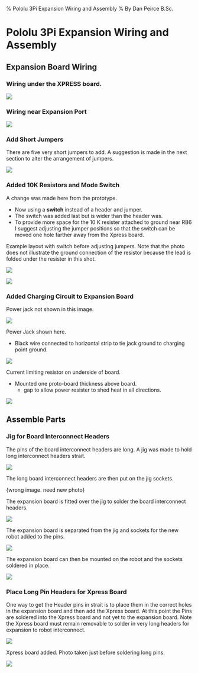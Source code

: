 % Pololu 3Pi Expansion Wiring and Assembly
% By Dan Peirce B.Sc.

<!---
use 
pandoc -s --toc -t html5 -c ../../pandocbd.css wiring.pandoc.md -o wiring.html

pandoc -s --toc -t gfm wiring.pandoc.md -o wiring.md
-->


# Pololu 3Pi Expansion Wiring and Assembly

## Expansion Board Wiring

### Wiring under the XPRESS board.

![](images/underboard-wire.jpg)

### Wiring near Expansion Port

![](images/expansion-port-wire.jpg)

### Add Short Jumpers

There are five very short jumpers to add. 
A suggestion is made in the next section to alter the arrangement of jumpers.

![](images/short-jumpers.jpg)

### Added 10K Resistors and Mode Switch

A change was made here from the prototype. 

* Now using a **switch** instead of a header and jumper.
* The switch was added last but is wider than the header was.
* To provide more space for the 10 K resister attached to ground 
  near RB6 I suggest adjusting the jumper positions so that the switch 
  can be moved one hole farther away from the Xpress board.

Example layout with switch before adjusting jumpers. Note that the photo does not illustrate the ground connection 
of the resistor because the lead is folded under the resister in this shot.

![](images/mode-switch-review.jpg) 

![](images/pull-up-down-jumpers.jpg)

### Added Charging Circuit to Expansion Board

Power jack not shown in this image.

![](images/expansion-before-headers.jpg)

Power Jack shown here.

* Black wire connected to horizontal strip to tie jack ground to charging point ground.

![](images/power-jack.jpg)

Current limiting resistor on underside of board.

* Mounted one proto-board thickness above board.
    * gap to allow power resister to shed heat in all directions.

![](images/resistor-75ohm.jpg)

## Assemble Parts

### Jig for Board Interconnect Headers

The pins of the board interconnect headers are long. A jig was made to hold long interconnect headers strait.

![](images/jig-sockets.jpg)

The long board interconnect headers are then put on the jig sockets.

<!---  ![](images/expansion-headers-long-for-socket.jpg)  -->
{wrong image. need new photo}

The expansion board is fitted over the jig to solder the board interconnect headers.

![](images/expansion-over-jig.jpg)

The expansion board is separated from the jig and sockets for the new robot added to the pins.

![](images/prepare-socket-mount.jpg)

The expansion board can then be mounted on the robot and the sockets soldered in place.

![](images/sockets-to-solder.jpg)

### Place Long Pin Headers for Xpress Board

One way to get the Header pins in strait is to place them in the correct holes in the expansion board and then add the Xpress board.
At this point the Pins are soldered into the Xpress board and not yet to the expansion board. Note the Xpress board must remain removable to solder in 
very long headers for expansion to robot interconnect.

![](images/long-pin-headers-placed.jpg)

Xpress board added. Photo taken just before soldering long pins.

![](images/align-Xpress-pins.jpg)
